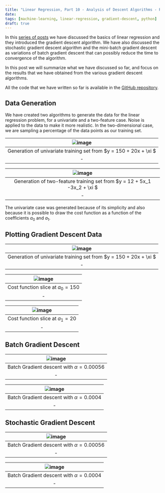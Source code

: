 ```yaml
---
title: "Linear Regression, Part 10 - Analysis of Descent Algorithms - Results obtained"
date: 
tags: [machine-learning, linear-regression, gradient-descent, python]
draft: true
---
```


In this [series of posts](/tags/linear-regression/) we have discussed the basics of linear regression and they introduced the gradient descent algorithm.  We have also discussed the stochastic gradient descent algorithm and the mini-batch gradient descent as variations of batch gradient descent that can possibly reduce the time to convergence of the algorithm.

In this post we will summarize what we have discussed so far, and focus on the results that we have obtained from the various gradient descent algorithms.

All the code that we have written so far is available in the [GitHub repository](https://github.com/carmelgafa/ml_from_scratch/tree/master/algorithms/linear_regression).

## Data Generation

We have created two algorithms to generate the data for the linear regression problem, for a univariate and a two-feature case. Noise is applied to the data to make it more realistic. In the two-dimensional case, we are sampling a percentage of the data points as our training set.

| ![image](/post/img/ml_linearreg_gradientdescent_analysis_gen1.jpeg) |
|:--:|
| Generation of univariate training set from $y = 150 + 20x + \xi $|
|-|

| ![image](/post/img/ml_linearreg_gradientdescent_analysis_gen2.jpeg) |
|:--:|
| Generation of two-feature training set from $y = 12 + 5x_1 -3x_2 + \xi $|
|-|
The univariate case was generated because of its simplicity and also because it is possible to draw the cost function as a function of the coefficients $a_0$ and $a_1$.

## Plotting Gradient Descent Data

| ![image](/post/img/ml_linearreg_gradientdescent_analysis_cost1.jpeg) |
|:--:|
| Generation of univariate training set from $y = 150 + 20x + \xi $|
|-|

| ![image](/post/img/ml_linearreg_gradientdescent_analysis_cost2.jpeg) |
|:--:|
| Cost function slice at $a_0=150$ |
|-|

| ![image](/post/img/ml_linearreg_gradientdescent_analysis_cost3.jpeg) |
|:--:|
| Cost function slice at $a_1=20$ |
|-|

## Batch Gradient Descent

| ![image](/post/img/ml_linearreg_gradientdescent_analysis_batch1.jpeg) |
|:--:|
| Batch Gradient descent with $\alpha=0.00056$ |
|-|

| ![image](/post/img/ml_linearreg_gradientdescent_analysis_batch2.jpeg) |
|:--:|
| Batch Gradient descent with $\alpha=0.0004$ |
|-|

## Stochastic Gradient Descent

| ![image](/post/img/ml_linearreg_gradientdescent_analysis_stoc1.jpeg) |
|:--:|
| Batch Gradient descent with $\alpha=0.00056$ |
|-|

| ![image](/post/img/ml_linearreg_gradientdescent_analysis_stoc2.jpeg) |
|:--:|
| Batch Gradient descent with $\alpha=0.0004$ |
|-|
